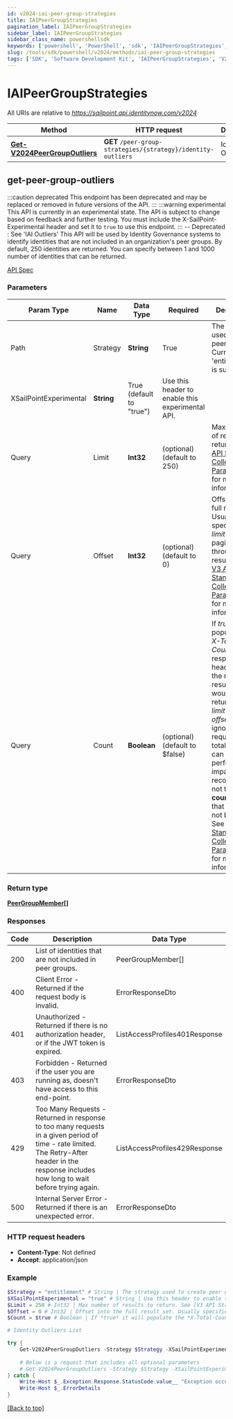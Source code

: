 ```yaml
---
id: v2024-iai-peer-group-strategies
title: IAIPeerGroupStrategies
pagination_label: IAIPeerGroupStrategies
sidebar_label: IAIPeerGroupStrategies
sidebar_class_name: powershellsdk
keywords: ['powershell', 'PowerShell', 'sdk', 'IAIPeerGroupStrategies', 'V2024IAIPeerGroupStrategies'] 
slug: /tools/sdk/powershell/v2024/methods/iai-peer-group-strategies
tags: ['SDK', 'Software Development Kit', 'IAIPeerGroupStrategies', 'V2024IAIPeerGroupStrategies']
---
```


# IAIPeerGroupStrategies
   
  

All URIs are relative to *https://sailpoint.api.identitynow.com/v2024*

Method | HTTP request | Description
------------- | ------------- | -------------
[**Get-V2024PeerGroupOutliers**](#get-peer-group-outliers) | **GET** `/peer-group-strategies/{strategy}/identity-outliers` | Identity Outliers List


## get-peer-group-outliers
:::caution deprecated 
This endpoint has been deprecated and may be replaced or removed in future versions of the API.
:::
:::warning experimental 
This API is currently in an experimental state. The API is subject to change based on feedback and further testing. You must include the X-SailPoint-Experimental header and set it to `true` to use this endpoint.
:::
-- Deprecated : See 'IAI Outliers' This API will be used by Identity Governance systems to identify identities that are not included in an organization's peer groups. By default, 250 identities are returned. You can specify between 1 and 1000 number of identities that can be returned.

[API Spec](https://developer.sailpoint.com/docs/api/v2024/get-peer-group-outliers)

### Parameters 
Param Type | Name | Data Type | Required  | Description
------------- | ------------- | ------------- | ------------- | ------------- 
Path   | Strategy | **String** | True  | The strategy used to create peer groups. Currently, 'entitlement' is supported.
   | XSailPointExperimental | **String** | True  (default to "true") | Use this header to enable this experimental API.
  Query | Limit | **Int32** |   (optional) (default to 250) | Max number of results to return. See [V3 API Standard Collection Parameters](https://developer.sailpoint.com/idn/api/standard-collection-parameters) for more information.
  Query | Offset | **Int32** |   (optional) (default to 0) | Offset into the full result set. Usually specified with *limit* to paginate through the results. See [V3 API Standard Collection Parameters](https://developer.sailpoint.com/idn/api/standard-collection-parameters) for more information.
  Query | Count | **Boolean** |   (optional) (default to $false) | If *true* it will populate the *X-Total-Count* response header with the number of results that would be returned if *limit* and *offset* were ignored.  Since requesting a total count can have a performance impact, it is recommended not to send **count=true** if that value will not be used.  See [V3 API Standard Collection Parameters](https://developer.sailpoint.com/idn/api/standard-collection-parameters) for more information.

### Return type
[**PeerGroupMember[]**](../models/peer-group-member)

### Responses
Code | Description  | Data Type
------------- | ------------- | -------------
200 | List of identities that are not included in peer groups. | PeerGroupMember[]
400 | Client Error - Returned if the request body is invalid. | ErrorResponseDto
401 | Unauthorized - Returned if there is no authorization header, or if the JWT token is expired. | ListAccessProfiles401Response
403 | Forbidden - Returned if the user you are running as, doesn&#39;t have access to this end-point. | ErrorResponseDto
429 | Too Many Requests - Returned in response to too many requests in a given period of time - rate limited. The Retry-After header in the response includes how long to wait before trying again. | ListAccessProfiles429Response
500 | Internal Server Error - Returned if there is an unexpected error. | ErrorResponseDto

### HTTP request headers
- **Content-Type**: Not defined
- **Accept**: application/json

### Example
```powershell
$Strategy = "entitlement" # String | The strategy used to create peer groups. Currently, 'entitlement' is supported.
$XSailPointExperimental = "true" # String | Use this header to enable this experimental API. (default to "true")
$Limit = 250 # Int32 | Max number of results to return. See [V3 API Standard Collection Parameters](https://developer.sailpoint.com/idn/api/standard-collection-parameters) for more information. (optional) (default to 250)
$Offset = 0 # Int32 | Offset into the full result set. Usually specified with *limit* to paginate through the results. See [V3 API Standard Collection Parameters](https://developer.sailpoint.com/idn/api/standard-collection-parameters) for more information. (optional) (default to 0)
$Count = $true # Boolean | If *true* it will populate the *X-Total-Count* response header with the number of results that would be returned if *limit* and *offset* were ignored.  Since requesting a total count can have a performance impact, it is recommended not to send **count=true** if that value will not be used.  See [V3 API Standard Collection Parameters](https://developer.sailpoint.com/idn/api/standard-collection-parameters) for more information. (optional) (default to $false)

# Identity Outliers List

try {
    Get-V2024PeerGroupOutliers -Strategy $Strategy -XSailPointExperimental $XSailPointExperimental 
    
    # Below is a request that includes all optional parameters
    # Get-V2024PeerGroupOutliers -Strategy $Strategy -XSailPointExperimental $XSailPointExperimental -Limit $Limit -Offset $Offset -Count $Count  
} catch {
    Write-Host $_.Exception.Response.StatusCode.value__ "Exception occurred when calling Get-V2024PeerGroupOutliers"
    Write-Host $_.ErrorDetails
}
```
[[Back to top]](#) 
